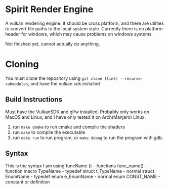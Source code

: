 # Spirit Render Engine
A vulkan rendering engine. It should be cross platform, and there are utilties to convert file paths to the local system style. Currently there is no platform header for windows, which may cause problems on windows systems.

Not finished yet, cannot actually do anything.

# Cloning
You must clone the repository using `git clone [link] --recurse-submodules`, and
have the vulkan sdk installed

## Build Instructions
Must have the VulkanSDK and glfw installed. Probably only works on MacOS and Linux, and I have only tested
it on Arch(Manjaro) Linux.
 1. run `make cmake` to run cmake and compile the shaders
 2. run `make` to compile the executable
 2. run `make run` to run program, or `make debug` to run the program with gdb.

## Syntax
This is the syntax I am using
 funcName () - functions
 func_name() - function macro
 TypeName - typedef struct
 t_TypeName - normal struct
 EnumName - typedef enum
 e_EnumName - normal enum
 CONST_NAME - constant or definition
